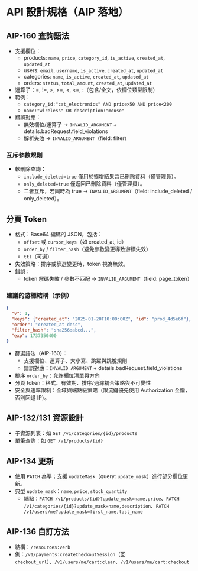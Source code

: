 # API 設計規格（AIP 落地）

## AIP-160 查詢語法
- 支援欄位：
  - products: `name`, `price`, `category_id`, `is_active`, `created_at`, `updated_at`
  - users: `email`, `username`, `is_active`, `created_at`, `updated_at`
  - categories: `name`, `is_active`, `created_at`, `updated_at`
  - orders: `status`, `total_amount`, `created_at`, `updated_at`
- 運算子：=, !=, >, >=, <, <=, :（包含/全文，依欄位類型限制）
- 範例：
  - `category_id:"cat_electronics" AND price>50 AND price<200`
  - `name:"wireless" OR description:"mouse"`
- 錯誤對應：
  - 無效欄位/運算子 → `INVALID_ARGUMENT` + details.badRequest.field_violations
  - 解析失敗 → `INVALID_ARGUMENT`（field: filter）

### 互斥參數規則
- 軟刪除查詢：
  - `include_deleted=true` 僅用於擴增結果含已刪除資料（僅管理員）。
  - `only_deleted=true` 僅返回已刪除資料（僅管理員）。
  - 二者互斥，若同時為 true → `INVALID_ARGUMENT`（field: include_deleted / only_deleted）。

## 分頁 Token
- 格式：Base64 編碼的 JSON，包括：
  - `offset` 或 `cursor_keys`（如 created_at, id）
  - `order_by` / `filter_hash`（避免參數變更導致游標失效）
  - `ttl`（可選）
- 失效策略：排序或篩選變更時，token 視為無效。
- 錯誤：
  - token 解碼失敗 / 參數不匹配 → `INVALID_ARGUMENT`（field: page_token）
 
### 建議的游標結構（示例）
```json
{
  "v": 1,
  "keys": {"created_at": "2025-01-20T10:00:00Z", "id": "prod_4d5e6f"},
  "order": "created_at desc",
  "filter_hash": "sha256:abcd...",
  "exp": 1737350400
}
```

- 篩選語法（AIP-160）：
  - 支援欄位、運算子、大小寫、跳躍與跳脫規則
  - 錯誤對應：`INVALID_ARGUMENT` + details.badRequest.field_violations
- 排序 `order_by`：允許欄位清單與方向
- 分頁 token：格式、有效期、排序/過濾耦合策略與不可變性
- 安全與速率限制：全域與端點級策略（限流鍵優先使用 Authorization 金鑰，否則回退 IP）。

## AIP-132/131 資源設計
- 子資源列表：如 `GET /v1/categories/{id}/products`
- 單筆查詢：如 `GET /v1/products/{id}`

## AIP-134 更新
- 使用 `PATCH` 為準；支援 `updateMask`（query: `update_mask`）進行部分欄位更新。
- 典型 `update_mask`：`name,price,stock_quantity`
  - 端點：`PATCH /v1/products/{id}?update_mask=name,price`、`PATCH /v1/categories/{id}?update_mask=name,description`、`PATCH /v1/users/me?update_mask=first_name,last_name`

## AIP-136 自訂方法
- 結構：`/resources:verb`
- 例：`/v1/payments:createCheckoutSession`（回 `checkout_url`）、`/v1/users/me/cart:clear`、`/v1/users/me/cart:checkout`
